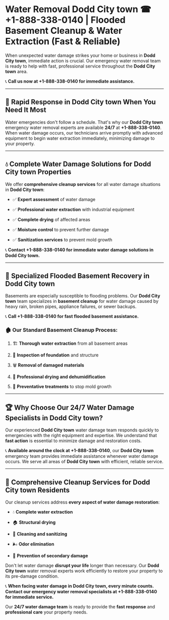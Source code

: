 # Water Removal Dodd City town ☎ +1-888-338-0140 | Flooded Basement Cleanup & Water Extraction (Fast & Reliable)

When unexpected water damage strikes your home or business in **Dodd City town**, immediate action is crucial. Our emergency water removal team is ready to help with fast, professional service throughout the **Dodd City town** area. 

📞 **Call us now at +1-888-338-0140 for immediate assistance.**
---
## 🚀 Rapid Response in Dodd City town When You Need It Most
Water emergencies don't follow a schedule. That's why our **Dodd City town** emergency water removal experts are available **24/7** at **+1-888-338-0140**. When water damage occurs, our technicians arrive promptly with advanced equipment to begin water extraction immediately, minimizing damage to your property.
---
## 💧 Complete Water Damage Solutions for Dodd City town Properties
We offer **comprehensive cleanup services** for all water damage situations in **Dodd City town**:
- ✅ **Expert assessment** of water damage  
- ✅ **Professional water extraction** with industrial equipment  
- ✅ **Complete drying** of affected areas  
- ✅ **Moisture control** to prevent further damage  
- ✅ **Sanitization services** to prevent mold growth  
📞 **Contact +1-888-338-0140 for immediate water damage solutions in Dodd City town.**
---
## 🌊 Specialized Flooded Basement Recovery in Dodd City town
Basements are especially susceptible to flooding problems. Our **Dodd City town** team specializes in **basement cleanup** for water damage caused by heavy rain, broken pipes, appliance failures, or sewer backups. 
📞 **Call +1-888-338-0140 for fast flooded basement assistance.**
### 🏚️ Our Standard Basement Cleanup Process:
1. 🏗️ **Thorough water extraction** from all basement areas  
2. 🔎 **Inspection of foundation** and structure  
3. 🗑️ **Removal of damaged materials**  
4. 💨 **Professional drying and dehumidification**  
5. 🚫 **Preventative treatments** to stop mold growth  
---
## 🏆 Why Choose Our 24/7 Water Damage Specialists in Dodd City town?
Our experienced **Dodd City town** water damage team responds quickly to emergencies with the right equipment and expertise. We understand that **fast action** is essential to minimize damage and restoration costs.
📞 **Available around the clock at +1-888-338-0140**, our **Dodd City town** emergency team provides immediate assistance whenever water damage occurs. We serve all areas of **Dodd City town** with efficient, reliable service.
---
## 🧹 Comprehensive Cleanup Services for Dodd City town Residents
Our cleanup services address **every aspect of water damage restoration**:
- 💧 **Complete water extraction**  
- 🏠 **Structural drying**  
- 🧼 **Cleaning and sanitizing**  
- 🌬️ **Odor elimination**  
- 🚫 **Prevention of secondary damage**  
Don't let water damage **disrupt your life** longer than necessary. Our **Dodd City town** water removal experts work efficiently to restore your property to its pre-damage condition.
📞 **When facing water damage in Dodd City town, every minute counts. Contact our emergency water removal specialists at +1-888-338-0140 for immediate service.**
Our **24/7 water damage team** is ready to provide the **fast response** and **professional care** your property needs.
